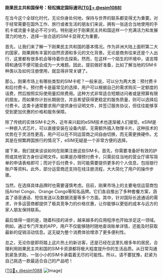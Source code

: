 **刚果民主共和国保号：轻松搞定国际通讯[[TG💪+ @esim1088](https://t.me/s/esim1088)]**

在当今这个全球化时代，无论你身处何地，保持与世界的联系都变得尤为重要。对于经常需要在国外工作、旅行或者生活的朋友们来说，拥有一张适合当地使用的手机卡或流量卡是必不可少的。特别是对于刚果民主共和国这样一个充满活力和发展潜力的地方，选择一张合适的SIM卡显得尤为重要。

首先，让我们来了解一下刚果民主共和国的基本情况。作为非洲大陆上面积第二大的国家，刚果拥有丰富的自然资源和多元的文化背景。无论是商务往来还是个人出行，这里都有很多机会等待着你去探索。然而，在这样一个陌生的环境中，语言障碍和通信不便可能会成为一大难题。因此，提前做好准备，比如了解当地的SIM卡种类以及如何注册使用，就显得非常关键了。

那么，刚果市场上有哪些类型的SIM卡呢？一般来说，可以分为两大类：预付费卡和后付费卡。预付费卡是最常见的选择，用户可以根据自己的需求购买一定额度的话费，然后按照实际使用量扣除费用。这种方式非常适合短期访问者或是预算有限的朋友。而如果你计划长期居住，并且希望获得更稳定的服务质量，则可以选择后付费卡。这类卡通常要求用户提供身份证明文件，并签订服务协议，但往往能够享受到更加优惠的价格和服务保障。

除了传统的实体SIM卡之外，近年来兴起的eSIM技术也逐渐被人们接受。eSIM是一种嵌入式芯片，可以直接安装在设备内部，无需额外插入物理卡片。这种技术的优势在于灵活性更高，用户可以在不同运营商之间自由切换，而无需更换硬件。尤其是在频繁跨国旅行的情况下，eSIM无疑是一个非常方便的选择。

接下来，我们就来谈谈如何在刚果注册这些SIM卡。首先，你需要准备好有效的护照或其他官方身份证明文件。如果是办理预付费卡，只需前往当地的营业厅填写简单的申请表格即可；而对于后付费卡，则可能需要提供更多的个人信息，包括银行账户等资料。此外，部分运营商还支持在线注册流程，大大简化了用户的操作步骤。

当然，在选择具体品牌时也需要谨慎考虑。目前，刚果市场上的主要电信运营商包括Airtel Congo、Orange Congo等知名品牌。它们各自推出了多种套餐方案，涵盖了语音通话、短信发送以及数据流量等多个方面。其中，针对国际长途通话的需求，许多运营商都提供了极具竞争力的价格优惠，让你能够以更低的成本与远方的家人朋友保持联系。

最后值得一提的是，随着科技的进步，越来越多的应用程序也开始涉足这一领域。例如，通过专门开发的APP，用户不仅能够随时随地查询账单详情，还能及时获取最新的促销活动信息。这无疑为整个消费体验增添了更多便利性。

总之，无论你是即将踏上这片热土的新访客，还是已经在这里扎根多年的居民，合理利用刚果民主共和国的SIM卡资源都将极大程度提升你的生活品质。从日常沟通到紧急求助，一张小小的SIM卡承载着无尽的可能性。所以，请不要犹豫，赶紧为自己挑选一款最适合自己的产品吧！

[[TG💪+ @esim1088](https://t.me/s/esim1088) ![Image](https://i.postimg.cc/4NQfJmqS/Snipaste-2025-05-13-00-14-12.png)]